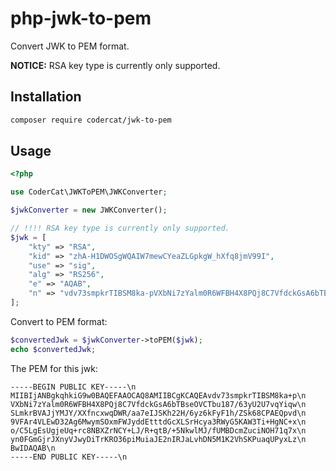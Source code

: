 # php-jwk-to-pem

Convert JWK to PEM format.

**NOTICE:** RSA key type is currently only supported.

## Installation

``` bash
composer require codercat/jwk-to-pem
```

## Usage

``` php
<?php

use CoderCat\JWKToPEM\JWKConverter;

$jwkConverter = new JWKConverter();

// !!!! RSA key type is currently only supported.
$jwk = [
    "kty" => "RSA",
    "kid" => "zhA-H1DWOSgWQAIW7mewCYeaZLGpkgW_hXfq8jmV99I",
    "use" => "sig",
    "alg" => "RS256",
    "e" => "AQAB",
    "n" => "vdv73smpkrTIBSM8ka-pVXbNi7zYalm0R6WFBH4X8PQj8C7VfdckGsA6bTBseOVCTbu187_63yU2U7vqYiqwSLmkrBVAJjYMJY_XXfncxwqDWR_aa7eIJSKh22H_6yz6kFyF1h_ZSk68CPAEQpvd9VFAr4VLEwD32Ag6MwymSOxmFWJyddEtttdGcXLSrHcya3RWyG5KAW3Ti-HgNC-xo_C5LgEsUgjeUq-rc8NBXZrNCY-LJ_R-qtB_-5NkwlMJ_fUMBDcmZuciNOH71q7xyn0FGmGjrJXnyVJwyDiTrKRO36piMuiaJE2nIRJaLvhDN5M1K2VhSKPuaqUPyxLzBw"
];

```
Convert to PEM format:

``` php
$convertedJwk = $jwkConverter->toPEM($jwk);
echo $convertedJwk;
```

The PEM for this jwk:

```
-----BEGIN PUBLIC KEY-----\n
MIIBIjANBgkqhkiG9w0BAQEFAAOCAQ8AMIIBCgKCAQEAvdv73smpkrTIBSM8ka+p\n
VXbNi7zYalm0R6WFBH4X8PQj8C7VfdckGsA6bTBseOVCTbu187/63yU2U7vqYiqw\n
SLmkrBVAJjYMJY/XXfncxwqDWR/aa7eIJSKh22H/6yz6kFyF1h/ZSk68CPAEQpvd\n
9VFAr4VLEwD32Ag6MwymSOxmFWJyddEtttdGcXLSrHcya3RWyG5KAW3Ti+HgNC+x\n
o/C5LgEsUgjeUq+rc8NBXZrNCY+LJ/R+qtB/+5NkwlMJ/fUMBDcmZuciNOH71q7x\n
yn0FGmGjrJXnyVJwyDiTrKRO36piMuiaJE2nIRJaLvhDN5M1K2VhSKPuaqUPyxLz\n
BwIDAQAB\n
-----END PUBLIC KEY-----\n
```

